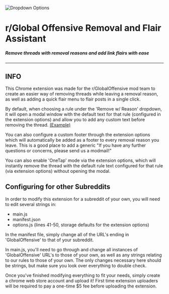 ![Dropdown Options](https://i.imgur.com/R29XqDI.png)

# r/Global Offensive Removal and Flair Assistant

##### Remove threads with removal reasons and add link flairs with ease
------------

INFO
------------
This Chrome extension was made for the r/GlobalOffensive mod team to create an easier way of removing threads while leaving a
removal reason, as well as adding a quick flair menu to flair posts in a single click. 

By default, when choosing a rule under the 'Remove w/ Reason' dropdown, it will open a modal window with the default text for 
that rule (configured in the extension options) and allow you to add any custom text before removing the thread. [(Example)](https://i.imgur.com/LAvuDVs.png)

You can also configure a custom footer through the extension options which will automatically be added as a footer to every 
removal reason you leave. This is a good place to add a generic "If you have any further questions or concerns, please send us a modmail!"

You can also enable 'OneTap' mode via the extension options, which will instantly remove the thread with the default rule text 
configured for that rule (via extension options) without opening the modal. 


Configuring for other Subreddits
------------
In order to modify this extension for a subreddit of your own, you will need to edit several strings in:
* main.js
* manifest.json
* options.js (lines 41-50, storage defaults for the extension options)

In the manifest file, simply change all of the URL's ending in 'GlobalOffensive' to that of your subreddit.

In main.js, you'll need to go through and change all instances of 'GlobalOffensive' URL's to those of your own, as well as
any strings relating to our rules to those of your own. The only changes necessary here should be strings, but make sure you
look over everything to double check. 

Once you've finished modifying everything to fit your needs, simply create a chrome web store account and upload it! First 
time extension uploaders will be required to pay a one-time $5 fee before uploading the extension. 

